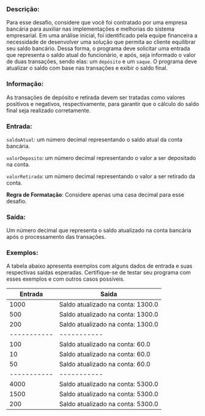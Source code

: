 ### Descrição:

Para esse desafio, considere que você foi contratado por uma empresa bancária para auxiliar nas implementações e melhorias do sistema empresarial. Em uma análise inicial, foi identificado pela equipe financeira a necessidade de desenvolver uma solução que permita ao cliente equilibrar seu saldo bancário. Dessa forma, o programa deve solicitar uma entrada que representa o saldo atual do funcionário, e após, seja informado o valor de duas transações, sendo elas: um ``depósito`` e um ``saque``. O programa deve atualizar o saldo com base nas transações e exibir o saldo final.


### Informação: 

As transações de depósito e retirada devem ser tratadas como valores positivos e negativos, respectivamente, para garantir que o cálculo do saldo final seja realizado corretamente.
 

### Entrada:

``saldoAtual``: um número decimal representando o saldo atual da conta bancária.

``valorDeposito``: um número decimal representando o valor a ser depositado na conta.

``valorRetirada``: um número decimal representando o valor a ser retirado da conta.

__Regra de Formatação__: Considere apenas uma casa decimal para esse desafio.


### Saída:

 Um número decimal que representa o saldo atualizado na conta bancária após o processamento das transações.

### Exemplos:

A tabela abaixo apresenta exemplos com alguns dados de entrada e suas respectivas saídas esperadas. Certifique-se de testar seu programa com esses exemplos e com outros casos possíveis.

| Entrada | Saida |
| ----------- | ----------- |
| 1000  | Saldo atualizado na conta: 1300.0  |
| 500  | Saldo atualizado na conta: 1300.0  |
| 200  | Saldo atualizado na conta: 1300.0  |
| ----------- | ----------- |
| 100  | Saldo atualizado na conta: 60.0  |
| 10  | Saldo atualizado na conta: 60.0  |
| 50  | Saldo atualizado na conta: 60.0  |
| ----------- | ----------- |
| 4000  | Saldo atualizado na conta: 5300.0  |
| 1500  | Saldo atualizado na conta: 5300.0  |
| 200  | Saldo atualizado na conta: 5300.0  |



